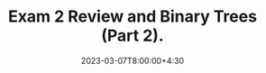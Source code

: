 ---
type: lecture
date: 2023-03-07T8:00:00+4:30
enddate: 2023-03-09T8:00:00+4:30
title: "Exam 2 Review and Binary Trees (Part 2)." 
tldr: "Course Introduction and Logistics."
thumbnail: /static_files/presentations/introduction.jpeg
links:
    - url: /static_files/presentations/week9.pdf
      name: slides
---